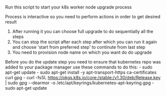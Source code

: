 Run this script to start your k8s worker node upgrade process

Process is interactive so you need to perform actions in order to get desired result 

1. After running it you can choose full upgrade to do sequentially all the steps
2. You can stop the script after each step after which you can run it again and choose 'start from preferred step' to continute from last step
3. You need to provision node name on which you want do do upgrade


Before you do the update step you need to ensure that kubernetes repo was added to your package manager
use these commands to do this:
    - sudo apt-get update
    - sudo apt-get install -y apt-transport-https ca-certificates curl gpg
    - curl -fsSL https://pkgs.k8s.io/core:/stable:/v1.30/deb/Release.key | sudo gpg --dearmor -o /etc/apt/keyrings/kubernetes-apt-keyring.gpg
    - sudo apt-get update

